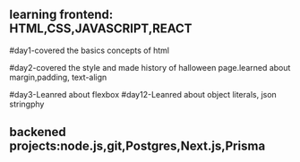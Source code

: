 ## learning frontend: HTML,CSS,JAVASCRIPT,REACT
#day1-covered the basics concepts of html

#day2-covered the style and made history of halloween page.learned about margin,padding, text-align

#day3-Leanred about flexbox
#day12-Leanred about object literals, json stringphy
## backened projects:node.js,git,Postgres,Next.js,Prisma
